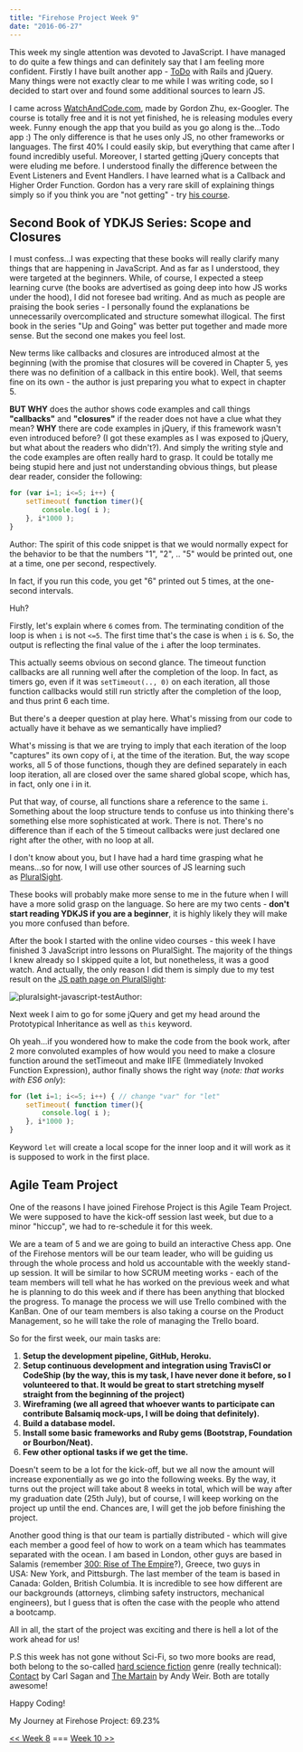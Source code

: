 ```yaml
---
title: "Firehose Project Week 9"
date: "2016-06-27"
---
```


This week my single attention was devoted to JavaScript. I have managed to do quite a few things and can definitely say that I am feeling more confident. Firstly I have built another app - [ToDo](https://todo-aleks-gorbenko.herokuapp.com/) with Rails and jQuery. Many things were not exactly clear to me while I was writing code, so I decided to start over and found some additional sources to learn JS.

I came across [WatchAndCode.com](https://watchandcode.com/), made by Gordon Zhu, ex-Googler. The course is totally free and it is not yet finished, he is releasing modules every week. Funny enough the app that you build as you go along is the...Todo app :) The only difference is that he uses only JS, no other frameworks or languages. The first 40% I could easily skip, but everything that came after I found incredibly useful. Moreover, I started getting jQuery concepts that were eluding me before. I understood finally the difference between the Event Listeners and Event Handlers. I have learned what is a Callback and Higher Order Function. Gordon has a very rare skill of explaining things simply so if you think you are "not getting" - try [his course](https://watchandcode.com/).

## Second Book of YDKJS Series: Scope and Closures

I must confess...I was expecting that these books will really clarify many things that are happening in JavaScript. And as far as I understood, they were targeted at the beginners. While, of course, I expected a steep learning curve (the books are advertised as going deep into how JS works under the hood), I did not foresee bad writing. And as much as people are praising the book series - I personally found the explanations be unnecessarily overcomplicated and structure somewhat illogical. The first book in the series "Up and Going" was better put together and made more sense. But the second one makes you feel lost.

New terms like callbacks and closures are introduced almost at the beginning (with the promise that closures will be covered in Chapter 5, yes there was no definition of a callback in this entire book). Well, that seems fine on its own - the author is just preparing you what to expect in chapter 5.

**BUT WHY** does the author shows code examples and call things **"callbacks"** and **"closures"** if the reader does not have a clue what they mean? **WHY** there are code examples in jQuery, if this framework wasn't even introduced before? (I got these examples as I was exposed to jQuery, but what about the readers who didn't?). And simply the writing style and the code examples are often really hard to grasp. It could be totally me being stupid here and just not understanding obvious things, but please dear reader, consider the following:

```javascript
for (var i=1; i<=5; i++) {
    setTimeout( function timer(){
        console.log( i );
    }, i*1000 );
}
```

Author: The spirit of this code snippet is that we would normally expect for the behavior to be that the numbers "1", "2", .. "5" would be printed out, one at a time, one per second, respectively.

In fact, if you run this code, you get "6" printed out 5 times, at the one-second intervals.

Huh?

Firstly, let's explain where `6` comes from. The terminating condition of the loop is when `i` is not `<=5`. The first time that's the case is when `i` is `6`. So, the output is reflecting the final value of the `i` after the loop terminates.

This actually seems obvious on second glance. The timeout function callbacks are all running well after the completion of the loop. In fact, as timers go, even if it was `setTimeout(.., 0)` on each iteration, all those function callbacks would still run strictly after the completion of the loop, and thus print 6 each time.

But there's a deeper question at play here. What's missing from our code to actually have it behave as we semantically have implied?

What's missing is that we are trying to imply that each iteration of the loop "captures" its own copy of i, at the time of the iteration. But, the way scope works, all 5 of those functions, though they are defined separately in each loop iteration, all are closed over the same shared global scope, which has, in fact, only one i in it.

Put that way, of course, all functions share a reference to the same `i`. Something about the loop structure tends to confuse us into thinking there's something else more sophisticated at work. There is not. There's no difference than if each of the 5 timeout callbacks were just declared one right after the other, with no loop at all.

I don't know about you, but I have had a hard time grasping what he means...so for now, I will use other sources of JS learning such as [PluralSight](https://app.pluralsight.com/).

These books will probably make more sense to me in the future when I will have a more solid grasp on the language. So here are my two cents - **don't start reading YDKJS if you are a beginner**, it is highly likely they will make you more confused than before.

After the book I started with the online video courses - this week I have finished 3 JavaScript intro lessons on PluralSight. The majority of the things I knew already so I skipped quite a lot, but nonetheless, it was a good watch. And actually, the only reason I did them is simply due to my test result on the [JS path page on PluralSlight](https://app.pluralsight.com/paths/skills/javascript):

![pluralsight-javascript-test](/images/pluralsight-javascript-test-1024x549.png)Author:

Next week I aim to go for some jQuery and get my head around the Prototypical Inheritance as well as `this` keyword.

Oh yeah...if you wondered how to make the code from the book work, after 2 more convoluted examples of how would you need to make a closure function around the setTimeout and make IIFE (Immediately Invoked Function Expression), author finally shows the right way (_note: that works with ES6 only_):

```javascript
for (let i=1; i<=5; i++) { // change "var" for "let"
    setTimeout( function timer(){
        console.log( i );
    }, i*1000 );
}
```

Keyword `let` will create a local scope for the inner loop and it will work as it is supposed to work in the first place.

## Agile Team Project

One of the reasons I have joined Firehose Project is this Agile Team Project. We were supposed to have the kick-off session last week, but due to a minor "hiccup", we had to re-schedule it for this week.

We are a team of 5 and we are going to build an interactive Chess app. One of the Firehose mentors will be our team leader, who will be guiding us through the whole process and hold us accountable with the weekly stand-up session. It will be similar to how SCRUM meeting works - each of the team members will tell what he has worked on the previous week and what he is planning to do this week and if there has been anything that blocked the progress. To manage the process we will use Trello combined with the KanBan. One of our team members is also taking a course on the Product Management, so he will take the role of managing the Trello board.

So for the first week, our main tasks are:

1. **Setup the development pipeline, GitHub, Heroku.**
2. **Setup continuous development and integration using TravisCI or CodeShip (by the way, this is my task, I have never done it before, so I volunteered to that. It would be great to start stretching myself straight from the beginning of the project)**
3. **Wireframing (we all agreed that whoever wants to participate can contribute Balsamiq mock-ups, I will be doing that definitely).**
4. **Build a database model.**
5. **Install some basic frameworks and Ruby gems (Bootstrap, Foundation or Bourbon/Neat).**
6. **Few other optional tasks if we get the time.**

Doesn't seem to be a lot for the kick-off, but we all now the amount will increase exponentially as we go into the following weeks. By the way, it turns out the project will take about 8 weeks in total, which will be way after my graduation date (25th July), but of course, I will keep working on the project up until the end. Chances are, I will get the job before finishing the project.

Another good thing is that our team is partially distributed - which will give each member a good feel of how to work on a team which has teammates separated with the ocean. I am based in London, other guys are based in Salamis (remember [300: Rise of The Empire](http://www.imdb.com/title/tt1253863/)?), Greece, two guys in USA: New York, and Pittsburgh. The last member of the team is based in Canada: Golden, British Columbia. It is incredible to see how different are our backgrounds (attorneys, climbing safety instructors, mechanical engineers), but I guess that is often the case with the people who attend a bootcamp.

All in all, the start of the project was exciting and there is hell a lot of the work ahead for us!

P.S this week has not gone without Sci-Fi, so two more books are read, both belong to the so-called [hard science fiction](https://en.wikipedia.org/wiki/Hard_science_fiction) genre (really technical): [Contact](https://www.amazon.com/Contact-Carl-Sagan/dp/0780778979/ref=tmm_hrd_swatch_0?_encoding=UTF8&qid=1467130444&sr=8-8) by Carl Sagan and [The Martain](https://www.amazon.com/Martian-Andy-Weir/dp/0553418025/ref=sr_1_2?ie=UTF8&qid=1467130393&sr=8-2&keywords=martian) by Andy Weir. Both are totally awesome!

Happy Coding!

My Journey at Firehose Project: 69.23%

[<< Week 8](http://localhost/firehose-project-week-8) === [Week 10 >>](http://localhost/firehose-project-week-10)
